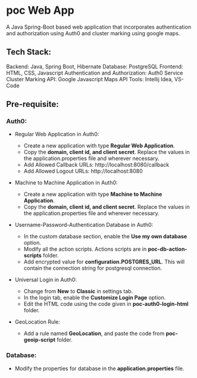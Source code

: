 # poc Web App

A Java Spring-Boot based web application that incorporates authentication and authorization using Auth0 and cluster marking using google maps.

## Tech Stack:

Backend: Java, Spring Boot, Hibernate
Database: PostgreSQL
Frontend: HTML, CSS, Javascript
Authentication and Authorization: Auth0 Service
Cluster Marking API: Google Javascript Maps API
Tools: Intellij Idea, VS-Code

## Pre-requisite:

### Auth0:

- Regular Web Application in Auth0:

    - Create a new application with type **Regular Web Application**.
    - Copy the **domain, client id, and client secret**. Replace the values in the application.properties file and wherever necessary.
    - Add Allowed Callback URLs: http<span></span>://localhost:8080/callback
    - Add Allowed Logout URLs: http<span></span>://localhost:8080

- Machine to Machine Application in Auth0:

    - Create a new application with type **Machine to Machine Application**.
    - Copy the **domain, client id, and client secret**. Replace the values in the application.properties file and wherever necessary.

- Username-Password-Authentication Database in Auth0:

    - In the custom database section, enable the **Use my own database** option.
    - Modify all the action scripts. Actions scripts are in **poc-db-action-scripts** folder.
    - Add encrypted value for **configuration.POSTGRES_URL**. This will contain the connection string for postgresql connection.

- Universal Login in Auth0:

    - Change from **New** to **Classic** in settings tab.
    - In the login tab, enable the **Customize Login Page** option.
    - Edit the HTML code using the code given in **poc-auth0-login-html** folder.

- GeoLocation Rule:

    - Add a rule named **GeoLocation**, and paste the code from **poc-geoip-script** folder.

### Database:

- Modify the properties for database in the **application.properties** file.
